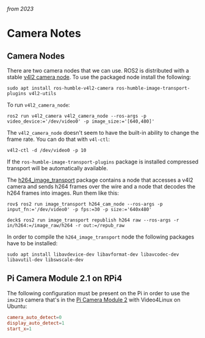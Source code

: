 *from 2023*
# Camera Notes

## Camera Nodes

There are two camera nodes that we can use. ROS2 is distributed with a stable [v4l2 camera node](https://index.ros.org/r/v4l2_camera/). To use the packaged node install the following:

```console
sudo apt install ros-humble-v4l2-camera ros-humble-image-transport-plugins v4l2-utils
```

To run `v4l2_camera_node`:

```console
ros2 run v4l2_camera v4l2_camera_node --ros-args -p video_device:='/dev/video0' -p image_size:='[640,480]' 
```

The `v4l2_camera_node` doesn't seem to have the built-in ability to change the frame rate. You can do that with `v4l-ctl`:

```console
v4l2-ctl -d /dev/video0 -p 10
```

If the `ros-humble-image-transport-plugins` package is installed compressed transport will be automatically available.

The [h264_image_transport](https://github.com/clydemcqueen/h264_image_transport) package contains a node that accesses a v4l2 camera and sends h264 frames over the wire and a node that decodes the h264 frames into images. Run them like this:

```console
rov$ ros2 run image_transport h264_cam_node --ros-args -p input_fn:='/dev/video0' -p fps:=30 -p size:='640x480'

deck$ ros2 run image_transport republish h264 raw --ros-args -r in/h264:=/image_raw/h264 -r out:=/repub_raw
```

In order to compile the `h264_image_transport` node the following packages have to be installed:

```console
sudo apt install libavdevice-dev libavformat-dev libavcodec-dev libavutil-dev libswscale-dev
```

## Pi Camera Module 2.1 on RPi4

The following configuration must be present on the Pi in order to use the `imx219` camera that's in the [Pi Camera Module 2](https://www.raspberrypi.com/products/camera-module-v2/) with Video4Linux on Ubuntu:

```conf
camera_auto_detect=0
display_auto_detect=1
start_x=1
```
